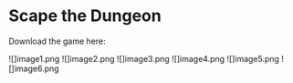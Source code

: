 # Scape the Dungeon

Download the game here: 

![]image1.png
![]image2.png
![]image3.png
![]image4.png
![]image5.png
![]image6.png


